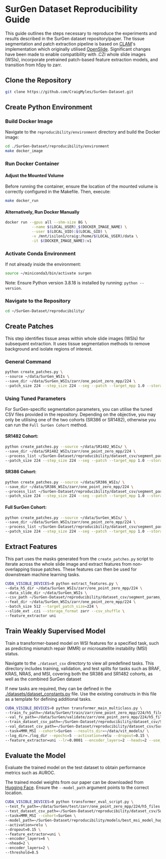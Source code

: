 # SurGen Dataset Reproducibility Guide

This guide outlines the steps necessary to reproduce the experiments and results described in the SurGen dataset repository/paper. The tissue segmentation and patch extraction pipeline is based on [CLAM](https://github.com/mahmoodlab/CLAM/)'s implementation which originally utilised [OpenSlide](https://openslide.org/api/python/). Significant changes have been made to enable compatibility with .CZI whole slide images (WSIs), incorporate pretrained patch-based feature extraction models, and transition from h5py to zarr. 

## Clone the Repository

```bash
git clone https://github.com/CraigMyles/SurGen-Dataset.git
```

## Create Python Environment

### Build Docker Image

Navigate to the `reproducibility/environment` directory and build the Docker image:

```bash
cd ./SurGen-Dataset/reproducibility/environment
make docker_image
```

### Run Docker Container

#### Adjust the Mounted Volume
Before running the container, ensure the location of the mounted volume is correctly configured in the Makefile. Then, execute:

```bash
make docker_run
```

#### Alternatively, Run Docker Manually

```bash
docker run --gpus all --shm-size 8G \
            --name $(LOCAL_USER)_$(DOCKER_IMAGE_NAME) \
            --user $(LOCAL_UID):$(LOCAL_GID) \
            -v /mnt/isilon1/craig:/home/$(LOCAL_USER)/data \
            -it $(DOCKER_IMAGE_NAME):v1
```

### Activate Conda Environment

If not already inside the environment:

```bash
source ~/miniconda3/bin/activate surgen
```
Note: Ensure Python version 3.8.18 is installed by running: ``python --version``.

### Navigate to the Repository

```bash
cd ~/SurGen-Dataset/reproducibility/
```

## Create Patches

This step identifies tissue areas within whole slide images (WSIs) for subsequent extraction. It uses tissue segmentation methods to remove background and isolate regions of interest.

### General Command

```bash
python create_patches.py \
--source ~/data/SurGen_WSIs \
--save_dir ~/data/SurGen_WSIs/zarr/one_point_zero_mpp/224 \
--patch_size 224 --step_size 224 --seg --patch --target_mpp 1.0 --storage_format zarr
```

### Using Tuned Parameters

For SurGen-specific segmentation parameters, you can utilise the tuned CSV files provided in the repository. Depending on the objective, you may only be utilising one of the two cohorts (SR386 or SR1482), otherwise you can run the ``Full SurGen Cohort`` method. 

#### SR1482 Cohort:

```bash
python create_patches.py --source ~/data/SR1482_WSIs/ \
--save_dir ~/data/SR1482_WSIs/zarr/one_point_zero_mpp/224 \
--process_list ~/SurGen-Dataset/reproducibility/dataset_csv/segment_params_SR1482.csv \
--patch_size 224 --step_size 224 --seg --patch --target_mpp 1.0 --storage_format zarr
```

#### SR386 Cohort:

```bash
python create_patches.py --source ~/data/SR386_WSIs/ \
--save_dir ~/data/SR386_WSIs/zarr/one_point_zero_mpp/224 \
--process_list ~/SurGen-Dataset/reproducibility/dataset_csv/segment_params_SR386.csv \
--patch_size 224 --step_size 224 --seg --patch --target_mpp 1.0 --storage_format zarr
```

#### Full SurGen Cohort:

```bash
python create_patches.py --source ~/data/SurGen_WSIs/ \
--save_dir ~/data/SurGen_WSIs/zarr/one_point_zero_mpp/224 \
--process_list ~/SurGen-Dataset/reproducibility/dataset_csv/segment_params_SurGen.csv \
--patch_size 224 --step_size 224 --seg --patch --target_mpp 1.0 --storage_format zarr
```

## Extract Features

This part uses the masks generated from the `create_patches.py` script to iterate across the whole slide image and extract features from non-overlapping tissue patches. These features can then be used for downstream machine learning tasks.

```bash
CUDA_VISIBLE_DEVICES=0 python extract_features.py \
--data_h5_dir ~/data/SurGen_WSIs/zarr/one_point_zero_mpp/224 \
--data_slide_dir ~/data/SurGen_WSIs \
--csv_path ~/SurGen-Dataset/reproducibility/dataset_csv/segment_params_SurGen.csv \
--feat_dir ~/data/SurGen_WSIs/zarr/one_point_zero_mpp/224 \
--batch_size 512 --target_patch_size=224 \
--slide_ext .czi --storage_format zarr --csv_shuffle \
--feature_extractor uni
```

## Train Weakly Supervised Model

Train a transformer-based model on WSI features for a specified task, such as predicting mismatch repair (MMR) or microsatellite instability (MSI) status.

Navigate to the ``./dataset_csv`` directory to view all predefined tasks. This directory includes training, validation, and test splits for tasks such as BRAF, KRAS, NRAS, and MSI, covering both the SR386 and SR1482 cohorts, as well as the combined SurGen dataset

If new tasks are required, they can be defined in the [./datasets/dataset_constants.py](./datasets/dataset_constants.py) file. Use the existing constructs in this file as a template for defining additional tasks.

```bash
CUDA_VISIBLE_DEVICES=0 python transformer_main_multiclass.py \
--train_fv_path=~/data/SurGen/train/zarr/one_point_zero_mpp/224/h5_files \
--val_fv_path=~/data/SurGen/validate/zarr/one_point_zero_mpp/224/h5_files \
--train_dataset_csv_path=~/SurGen-Dataset/reproducibility/dataset_csv/SurGen_msi_train.csv \
--val_dataset_csv_path=~/SurGen-Dataset/reproducibility/dataset_csv/SurGen_msi_validate.csv \
--task=MMR_MSI --cohort=SurGen --results_dir=~/data/vit_models/ \
--log_dir=./log_dir --epochs=5 --activation=relu --dropout=0.15 \
--feature_extractor=uni --lr=0.0001 --encoder_layers=2 --heads=2 --use_amp
```

## Evaluate the Model

Evaluate the trained model on the test dataset to obtain performance metrics such as AUROC.

The trained model weights from our paper can be downloaded from [Hugging Face](https://huggingface.co/craigmyles/surgen_msi_classification/tree/main). Ensure the ``--model_path`` argument points to the correct location.

```bash
CUDA_VISIBLE_DEVICES=0 python transformer_eval_script.py \
--test_fv_path=~/data/SurGen/test/zarr/one_point_zero_mpp/224/h5_files \
--test_dataset_csv_path=~/SurGen-Dataset/reproducibility/dataset_csv/SurGen_msi_test.csv \
--task=MMR_MSI --cohort=SurGen \
--model_path=~/SurGen-Dataset/reproducibility/models/best_msi_model_huggingface.pth \
--activation=relu \
--dropout=0.15 \
--feature_extractor=uni \
--encoder_layers=6 \
--nhead=2 \
--encoder_layers=2 \
--threshold=0.5
```

